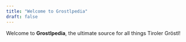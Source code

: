 ```yaml
---
title: "Welcome to Grostlpedia"
draft: false
---
```


Welcome to **Grostlpedia**, the ultimate source for all things Tiroler Gröstl!